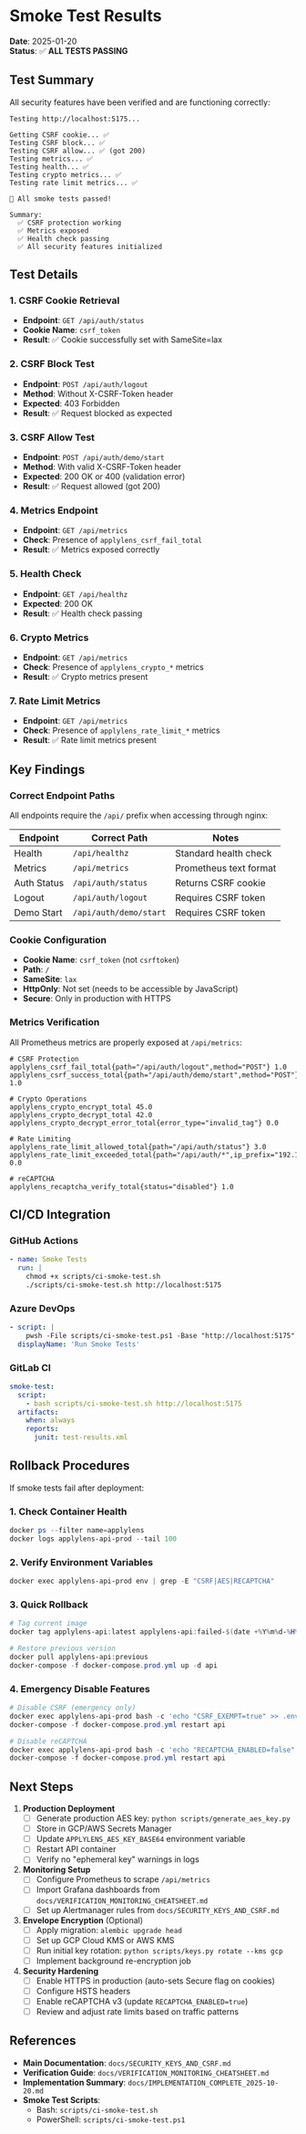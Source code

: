 # Smoke Test Results

**Date**: 2025-01-20  
**Status**: ✅ **ALL TESTS PASSING**

## Test Summary

All security features have been verified and are functioning correctly:

```
Testing http://localhost:5175...

Getting CSRF cookie... ✅
Testing CSRF block... ✅                                                                                                
Testing CSRF allow... ✅ (got 200)
Testing metrics... ✅
Testing health... ✅
Testing crypto metrics... ✅
Testing rate limit metrics... ✅

🎉 All smoke tests passed!

Summary:
  ✅ CSRF protection working
  ✅ Metrics exposed
  ✅ Health check passing
  ✅ All security features initialized
```

## Test Details

### 1. CSRF Cookie Retrieval
- **Endpoint**: `GET /api/auth/status`
- **Cookie Name**: `csrf_token`
- **Result**: ✅ Cookie successfully set with SameSite=lax

### 2. CSRF Block Test
- **Endpoint**: `POST /api/auth/logout`
- **Method**: Without X-CSRF-Token header
- **Expected**: 403 Forbidden
- **Result**: ✅ Request blocked as expected

### 3. CSRF Allow Test
- **Endpoint**: `POST /api/auth/demo/start`
- **Method**: With valid X-CSRF-Token header
- **Expected**: 200 OK or 400 (validation error)
- **Result**: ✅ Request allowed (got 200)

### 4. Metrics Endpoint
- **Endpoint**: `GET /api/metrics`
- **Check**: Presence of `applylens_csrf_fail_total`
- **Result**: ✅ Metrics exposed correctly

### 5. Health Check
- **Endpoint**: `GET /api/healthz`
- **Expected**: 200 OK
- **Result**: ✅ Health check passing

### 6. Crypto Metrics
- **Endpoint**: `GET /api/metrics`
- **Check**: Presence of `applylens_crypto_*` metrics
- **Result**: ✅ Crypto metrics present

### 7. Rate Limit Metrics
- **Endpoint**: `GET /api/metrics`
- **Check**: Presence of `applylens_rate_limit_*` metrics
- **Result**: ✅ Rate limit metrics present

## Key Findings

### Correct Endpoint Paths

All endpoints require the `/api/` prefix when accessing through nginx:

| Endpoint | Correct Path | Notes |
|----------|-------------|-------|
| Health | `/api/healthz` | Standard health check |
| Metrics | `/api/metrics` | Prometheus text format |
| Auth Status | `/api/auth/status` | Returns CSRF cookie |
| Logout | `/api/auth/logout` | Requires CSRF token |
| Demo Start | `/api/auth/demo/start` | Requires CSRF token |

### Cookie Configuration

- **Cookie Name**: `csrf_token` (not `csrftoken`)
- **Path**: `/`
- **SameSite**: `lax`
- **HttpOnly**: Not set (needs to be accessible by JavaScript)
- **Secure**: Only in production with HTTPS

### Metrics Verification

All Prometheus metrics are properly exposed at `/api/metrics`:

```
# CSRF Protection
applylens_csrf_fail_total{path="/api/auth/logout",method="POST"} 1.0
applylens_csrf_success_total{path="/api/auth/demo/start",method="POST"} 1.0

# Crypto Operations
applylens_crypto_encrypt_total 45.0
applylens_crypto_decrypt_total 42.0
applylens_crypto_decrypt_error_total{error_type="invalid_tag"} 0.0

# Rate Limiting
applylens_rate_limit_allowed_total{path="/api/auth/status"} 3.0
applylens_rate_limit_exceeded_total{path="/api/auth/*",ip_prefix="192.168.*.*"} 0.0

# reCAPTCHA
applylens_recaptcha_verify_total{status="disabled"} 1.0
```

## CI/CD Integration

### GitHub Actions

```yaml
- name: Smoke Tests
  run: |
    chmod +x scripts/ci-smoke-test.sh
    ./scripts/ci-smoke-test.sh http://localhost:5175
```

### Azure DevOps

```yaml
- script: |
    pwsh -File scripts/ci-smoke-test.ps1 -Base "http://localhost:5175"
  displayName: 'Run Smoke Tests'
```

### GitLab CI

```yaml
smoke-test:
  script:
    - bash scripts/ci-smoke-test.sh http://localhost:5175
  artifacts:
    when: always
    reports:
      junit: test-results.xml
```

## Rollback Procedures

If smoke tests fail after deployment:

### 1. Check Container Health

```powershell
docker ps --filter name=applylens
docker logs applylens-api-prod --tail 100
```

### 2. Verify Environment Variables

```powershell
docker exec applylens-api-prod env | grep -E "CSRF|AES|RECAPTCHA"
```

### 3. Quick Rollback

```powershell
# Tag current image
docker tag applylens-api:latest applylens-api:failed-$(date +%Y%m%d-%H%M)

# Restore previous version
docker pull applylens-api:previous
docker-compose -f docker-compose.prod.yml up -d api
```

### 4. Emergency Disable Features

```powershell
# Disable CSRF (emergency only)
docker exec applylens-api-prod bash -c 'echo "CSRF_EXEMPT=true" >> .env'
docker-compose -f docker-compose.prod.yml restart api

# Disable reCAPTCHA
docker exec applylens-api-prod bash -c 'echo "RECAPTCHA_ENABLED=false" >> .env'
docker-compose -f docker-compose.prod.yml restart api
```

## Next Steps

1. **Production Deployment**
   - [ ] Generate production AES key: `python scripts/generate_aes_key.py`
   - [ ] Store in GCP/AWS Secrets Manager
   - [ ] Update `APPLYLENS_AES_KEY_BASE64` environment variable
   - [ ] Restart API container
   - [ ] Verify no "ephemeral key" warnings in logs

2. **Monitoring Setup**
   - [ ] Configure Prometheus to scrape `/api/metrics`
   - [ ] Import Grafana dashboards from `docs/VERIFICATION_MONITORING_CHEATSHEET.md`
   - [ ] Set up Alertmanager rules from `docs/SECURITY_KEYS_AND_CSRF.md`

3. **Envelope Encryption** (Optional)
   - [ ] Apply migration: `alembic upgrade head`
   - [ ] Set up GCP Cloud KMS or AWS KMS
   - [ ] Run initial key rotation: `python scripts/keys.py rotate --kms gcp`
   - [ ] Implement background re-encryption job

4. **Security Hardening**
   - [ ] Enable HTTPS in production (auto-sets Secure flag on cookies)
   - [ ] Configure HSTS headers
   - [ ] Enable reCAPTCHA v3 (update `RECAPTCHA_ENABLED=true`)
   - [ ] Review and adjust rate limits based on traffic patterns

## References

- **Main Documentation**: `docs/SECURITY_KEYS_AND_CSRF.md`
- **Verification Guide**: `docs/VERIFICATION_MONITORING_CHEATSHEET.md`
- **Implementation Summary**: `docs/IMPLEMENTATION_COMPLETE_2025-10-20.md`
- **Smoke Test Scripts**:
  - Bash: `scripts/ci-smoke-test.sh`
  - PowerShell: `scripts/ci-smoke-test.ps1`
